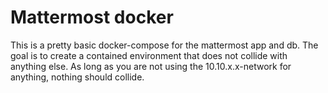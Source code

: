# Mattermost docker

This is a pretty basic docker-compose for the mattermost app and db. The goal is to create a contained environment that does not collide with anything else. As long as you are not using the 10.10.x.x-network for anything, nothing should collide.
